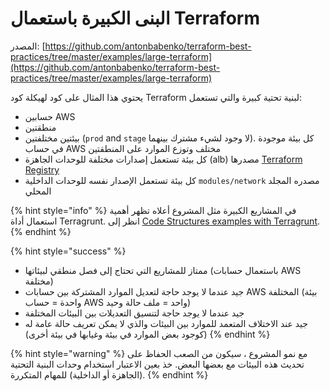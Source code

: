 # البنى الكبيرة باستعمال Terraform

المصدر:  [https://github.com/antonbabenko/terraform-best-practices/tree/master/examples/large-terraform](https://github.com/antonbabenko/terraform-best-practices/tree/master/examples/large-terraform)

يحتوي هذا المثال على كود لهيكلة كود Terraform لبنية تحتية كبيرة والتي تستعمل:

* حسابين AWS
* منطقتين
* بيئتين مختلفتين (`prod` and `stage` لا وجود لشيء مشترك بينهما). كل بيئة موجودة في حساب AWS مختلف وتوزع الموارد على المنطقتين
* كل بيئة تستعمل إصدارات مختلفة للوحدات الجاهزة (alb) مصدرها [Terraform Registry](https://registry.terraform.io/)&#x20;
* كل بيئة تستعمل الإصدار نفسه للوحدات الداخلية `modules/network` مصدره المجلد المحلي

{% hint style="info" %}
في المشاريع الكبيرة مثل المشروع أعلاه تظهر أهمية استعمال أداة Terragrunt. انظر إلى [Code Structures examples with Terragrunt](../terragrunt.md). &#x20;
{% endhint %}

{% hint style="success" %}
* ممتاز للمشاريع التي تحتاج إلى فصل منطقي لبيئاتها (باستعمال حسابات AWS مختلفة)
* جيد عندما لا يوجد حاجة لتعديل الموارد المشتركة بين حسابات AWS المختلفة (بيئة واحدة = حساب AWS واحد = ملف حالة وحيد)
* جيد عندما لا يوجد حاجة لتنسيق التعديلات بين البيئات المختلفة&#x20;
* جيد عند الاختلاف المتعمد للموارد بين البيئات والذي لا يمكن تعريف حالة عامة له (كوجود بعض الموارد في بيئة وغيابها في بيئة أخرى)&#x20;
{% endhint %}

{% hint style="warning" %}
&#x20;مع نمو المشروع ، سيكون من الصعب الحفاظ على تحديث هذه البيئات مع بعضها البعض. خذ بعين الاعتبار استخدام وحدات البنية التحتية (الجاهزة أو الداخلية) للمهام المتكررة.
{% endhint %}

##
